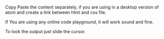 Copy Paste the content separately, if you are using in a desktop version of atom
and create a link between html and css file.

If You are using any online code playground, it will work sound and fine.

To look the output just slide the cursor.
